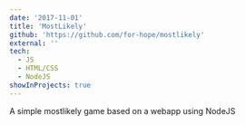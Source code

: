 ```yaml
---
date: '2017-11-01'
title: 'MostLikely'
github: 'https://github.com/for-hope/mostlikely'
external: ''
tech:
  - JS
  - HTML/CSS
  - NodeJS
showInProjects: true
---
```


A simple mostlikely game based on a webapp using NodeJS
